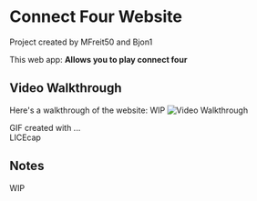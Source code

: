 # Connect Four Website

Project created by MFreit50 and Bjon1

This web app: **Allows you to play connect four**

## Video Walkthrough

Here's a walkthrough of the website:
WIP
<img src='' title='Video Walkthrough' width='' alt='Video Walkthrough' />

GIF created with ...  
LICEcap

## Notes
WIP
